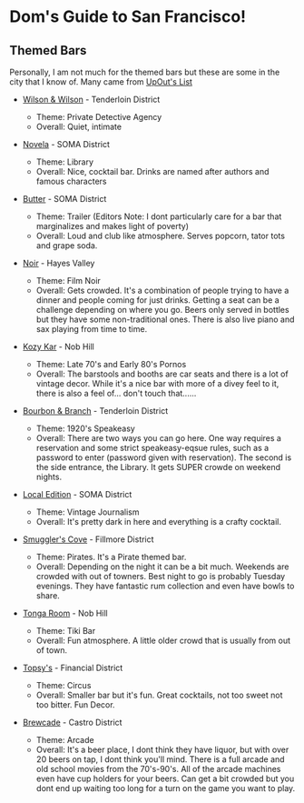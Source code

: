# Dom's Guide to San Francisco! 

## Themed Bars 

Personally, I am not much for the themed bars but these are some in the city that I know of. Many came from [UpOut's List](http://www.upout.com/blog/san-francisco-3/8-of-the-coolest-theme-bars-in-san-francisco)

* [Wilson & Wilson](http://thewilsonbar.com/) - Tenderloin District
  * Theme: Private Detective Agency
  * Overall: Quiet, intimate 

* [Novela](http://novelasf.com/) - SOMA District
  * Theme: Library 
  * Overall: Nice, cocktail bar. Drinks are named after authors and famous characters

* [Butter](http://www.smoothasbutter.com/) - SOMA District
  * Theme: Trailer (Editors Note: I dont particularly care for a bar that marginalizes and makes light of poverty)
  * Overall: Loud and club like atmosphere. Serves popcorn, tator tots and grape soda. 

* [Noir](http://www.upout.com/blog/san-francisco-3/noir-sf.com) - Hayes Valley
  * Theme: Film Noir 
  * Overall: Gets crowded. It's a combination of people trying to have a dinner and people coming for just drinks. Getting a seat can be a challenge depending on where you go. Beers only served in bottles but they have some non-traditional ones. There is also live piano and sax playing from time to time. 

* [Kozy Kar](http://www.mazeltovproductions.com/) - Nob Hill 
  * Theme: Late 70's and Early 80's Pornos
  * Overall: The barstools and booths are car seats and there is a lot of vintage decor. While it's a nice bar with more of a divey feel to it, there is also a feel of... don't touch that...... 

* [Bourbon & Branch](http://www.bourbonandbranch.com/) - Tenderloin District
  * Theme: 1920's Speakeasy
  * Overall: There are two ways you can go here. One way requires a reservation and some strict speakeasy-eqsue rules, such as a password to enter (password given with reservation). The second is the side entrance, the Library. It gets SUPER crowde on weekend nights. 

* [Local Edition](http://localeditionsf.com/) - SOMA District
  * Theme: Vintage Journalism 
  * Overall: It's pretty dark in here and everything is a crafty cocktail. 

* [Smuggler's Cove](http://smugglerscovesf.com/trapdoor/) - Fillmore District
  * Theme: Pirates. It's a Pirate themed bar. 
  * Overall: Depending on the night it can be a bit much. Weekends are crowded with out of towners. Best night to go is probably Tuesday evenings. They have fantastic rum collection and even have bowls to share. 

* [Tonga Room](http://www.tongaroom.com/) - Nob Hill 
  * Theme: Tiki Bar
  * Overall: Fun atmosphere. A little older crowd that is usually from out of town. 
  
* [Topsy's](http://www.topsyssf.com/) - Financial District
  * Theme: Circus 
  * Overall: Smaller bar but it's fun. Great cocktails, not too sweet not too bitter. Fun Decor. 

* [Brewcade](http://www.brewcadesf.com/) - Castro District
  * Theme: Arcade
  * Overall: It's a beer place, I dont think they have liquor, but with over 20 beers on tap, I dont think you'll mind. There is a full arcade and old school movies from the 70's-90's. All of the arcade machines even have cup holders for your beers. Can get a bit crowded but you dont end up waiting too long for a turn on the game you want to play. 